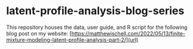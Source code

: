 # latent-profile-analysis-blog-series

This repository houses the data, user guide, and R script for the following blog post on my website:
[https://matthewjschell.com/2022/05/13/finite-mixture-modeling-latent-profile-analysis-part-2/](url)
